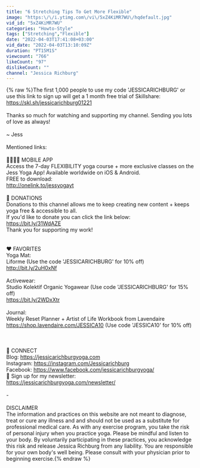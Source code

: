 ```yaml
---
title: "6 Stretching Tips To Get More Flexible"
image: "https:\/\/i.ytimg.com\/vi\/5xZ4KiMR7WU\/hqdefault.jpg"
vid_id: "5xZ4KiMR7WU"
categories: "Howto-Style"
tags: ["Stretching","Flexible"]
date: "2022-04-03T17:41:08+03:00"
vid_date: "2022-04-03T13:10:09Z"
duration: "PT15M1S"
viewcount: "766"
likeCount: "97"
dislikeCount: ""
channel: "Jessica Richburg"
---
```

{% raw %}The first 1,000 people to use my code 'JESSICARICHBURG' or use this link to sign up will get a 1 month free trial of Skillshare:<br /><a rel="nofollow" target="blank" href="https://skl.sh/jessicarichburg01221">https://skl.sh/jessicarichburg01221</a><br /><br />Thanks so much for watching and supporting my channel. Sending you lots of love as always! <br /><br />~ Jess<br /><br />Mentioned links:<br /><br />📲🧘🏽‍♀️ MOBILE APP <br />Access the 7-day FLEXIBILITY yoga course + more exclusive classes on the Jess Yoga App! Available worldwide on iOS &amp; Android. <br />FREE to download:<br /><a rel="nofollow" target="blank" href="http://onelink.to/jessyogayt">http://onelink.to/jessyogayt</a> <br /><br />🦋 DONATIONS <br />Donations to this channel allows me to keep creating new content + keeps yoga free &amp; accessible to all.  <br />If you'd like to donate you can click the link below:<br /><a rel="nofollow" target="blank" href="https://bit.ly/31WdAZE">https://bit.ly/31WdAZE</a><br />Thank you for supporting my work! <br /><br /><br />❤️ FAVORITES <br />Yoga Mat:<br />Liforme (Use the code 'JESSICARICHBURG' for 10% off)<br /><a rel="nofollow" target="blank" href="http://bit.ly/2uH0xNf​​​​​">http://bit.ly/2uH0xNf​​​​​</a><br /><br />Activewear:<br />Studio Kolektif Organic Yogawear (Use code 'JESSICARICHBURG' for 15% off)<br /><a rel="nofollow" target="blank" href="https://bit.ly/2WDxXtr">https://bit.ly/2WDxXtr</a><br /><br />Journal:<br />Weekly Reset Planner + Artist of Life Workbook from Lavendaire<br /><a rel="nofollow" target="blank" href="https://shop.lavendaire.com/JESSICA10">https://shop.lavendaire.com/JESSICA10</a> (Use code 'JESSICA10' for 10% off)<br /><br /><br /><br />🙏 CONNECT<br />Blog: <a rel="nofollow" target="blank" href="https://jessicarichburgyoga.com​​​​​">https://jessicarichburgyoga.com​​​​​</a><br />Instagram: <a rel="nofollow" target="blank" href="https://instagram.com/Jessicarichburg​">https://instagram.com/Jessicarichburg​</a><br />Facebook: <a rel="nofollow" target="blank" href="https://www.facebook.com/jessicarichburgyoga/">https://www.facebook.com/jessicarichburgyoga/</a><br />💌 Sign up for my newsletter:<br /><a rel="nofollow" target="blank" href="https://jessicarichburgyoga.com/newsletter/">https://jessicarichburgyoga.com/newsletter/</a><br /><br />- <br /><br />DISCLAIMER<br />The information and practices on this website are not meant to diagnose, treat or cure any illness and and should not be used as a substitute for professional medical care. As with any exercise program, you take the risk of personal injury when you practice yoga. Please be mindful and listen to your body. By voluntarily participating in these practices, you acknowledge this risk and release Jessica Richburg from any liability. You are responsible for your own body's well being. Please consult with your physician prior to beginning exercise.{% endraw %}
